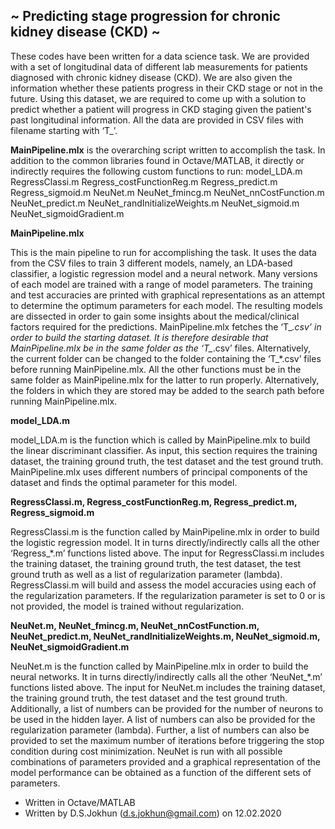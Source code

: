 ## ~ Predicting stage progression for chronic kidney disease (CKD) ~ ##

These codes have been written for a data science task. We are provided with a set of longitudinal data of different lab measurements for patients diagnosed with chronic kidney disease (CKD). We are also given the information whether these patients progress in their CKD stage or not in the future. Using this dataset, we are required to come up with a solution to predict whether a patient will progress in CKD staging given the patient's past longitudinal information. All the data are provided in CSV files with filename starting with ‘T_’.

**MainPipeline.mlx** is the overarching script written to accomplish the task. In addition to the common libraries found in Octave/MATLAB, it directly or indirectly requires the following custom functions to run:
model_LDA.m
RegressClassi.m
Regress_costFunctionReg.m
Regress_predict.m
Regress_sigmoid.m
NeuNet.m
NeuNet_fmincg.m
NeuNet_nnCostFunction.m
NeuNet_predict.m
NeuNet_randInitializeWeights.m
NeuNet_sigmoid.m
NeuNet_sigmoidGradient.m




**MainPipeline.mlx**

This is the main pipeline to run for accomplishing the task. It uses the data from the CSV files to train 3 different models, namely, an LDA-based classifier, a logistic regression model and a neural network. Many versions of each model are trained with a range of model parameters. The training and test accuracies are printed with graphical representations as an attempt to determine the optimum parameters for each model. The resulting models are dissected in order to gain some insights about the medical/clinical factors required for the predictions.
MainPipeline.mlx fetches the ‘T_*.csv’ in order to build the starting dataset. It is therefore desirable that MainPipeline.mlx be in the same folder as the ‘T_*.csv’ files. Alternatively, the current folder can be changed to the folder containing the ‘T_*.csv’ files before running MainPipeline.mlx.
All the other functions must be in the same folder as MainPipeline.mlx for the latter to run properly. Alternatively, the folders in which they are stored may be added to the search path before running MainPipeline.mlx.



**model_LDA.m**

model_LDA.m is the function which is called by MainPipeline.mlx to build the linear discriminant classifier. As input, this section requires the training dataset, the training ground truth, the test dataset and the test ground truth. MainPipeline.mlx uses different numbers of principal components of the dataset and finds the optimal parameter for this model.



**RegressClassi.m, Regress_costFunctionReg.m, Regress_predict.m, Regress_sigmoid.m**

RegressClassi.m is the function called by MainPipeline.mlx in order to build the logistic regression model. It in turns directly/indirectly calls all the other ‘Regress_*.m’ functions listed above. The input for RegressClassi.m includes the training dataset, the training ground truth, the test dataset, the test ground truth as well as a list of regularization parameter (lambda). RegressClassi.m will build and assess the model accuracies using each of the regularization parameters. If the regularization parameter is set to 0 or is not provided, the model is trained without regularization. 



**NeuNet.m, NeuNet_fmincg.m, NeuNet_nnCostFunction.m, NeuNet_predict.m, NeuNet_randInitializeWeights.m, NeuNet_sigmoid.m, NeuNet_sigmoidGradient.m**

NeuNet.m is the function called by MainPipeline.mlx in order to build the neural networks. It in turns directly/indirectly calls all the other ‘NeuNet_*.m’ functions listed above. The input for NeuNet.m includes the training dataset, the training ground truth, the test dataset and the test ground truth. Additionally, a list of numbers can be provided for the number of neurons to be used in the hidden layer. A list of numbers can also be provided for the regularization parameter (lambda). Further, a list of numbers can also be provided to set the maximum number of iterations before triggering the stop condition during cost minimization. NeuNet is run with all possible combinations of parameters provided and a graphical representation of the model performance can be obtained as a function of the different sets of parameters.


-	Written in Octave/MATLAB
-	Written by D.S.Jokhun (d.s.jokhun@gmail.com) on 12.02.2020
